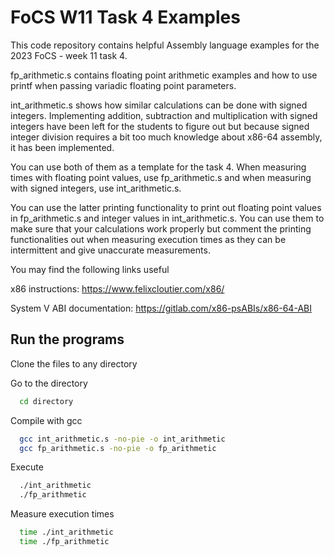 
# FoCS W11 Task 4 Examples

This code repository contains helpful Assembly language examples for the 2023 FoCS - week 11 task 4. 

fp_arithmetic.s contains floating point arithmetic examples and how to use printf when passing variadic floating point parameters.

int_arithmetic.s shows how similar calculations can be done with signed integers. Implementing addition, subtraction and multiplication with signed integers have been left for the students to figure out but because signed integer division requires a bit too much knowledge about x86-64 assembly, it has been implemented.

You can use both of them as a template for the task 4. When measuring times with floating point values, use fp_arithmetic.s and when measuring with signed integers, use int_arithmetic.s.

You can use the latter printing functionality to print out floating point values in fp_arithmetic.s and integer values in int_arithmetic.s. You can use them to make sure that your calculations work properly but comment the printing functionalities out when measuring execution times as they can be intermittent and give unaccurate measurements.

You may find the following links useful

x86 instructions: https://www.felixcloutier.com/x86/

System V ABI documentation: https://gitlab.com/x86-psABIs/x86-64-ABI


## Run the programs

Clone the files to any directory

Go to the directory

```bash
  cd directory
```

Compile with gcc

```bash
  gcc int_arithmetic.s -no-pie -o int_arithmetic
  gcc fp_arithmetic.s -no-pie -o fp_arithmetic
```

Execute

```bash
  ./int_arithmetic
  ./fp_arithmetic
```

Measure execution times

```bash
  time ./int_arithmetic
  time ./fp_arithmetic
```
